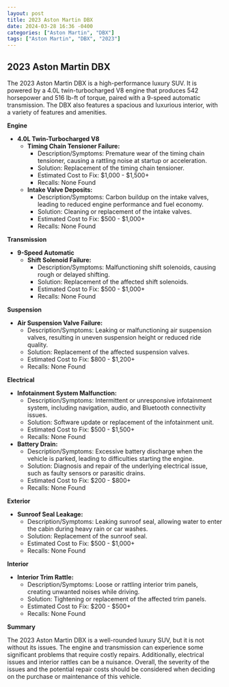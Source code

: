 ```yaml
---
layout: post
title: 2023 Aston Martin DBX
date: 2024-03-28 16:36 -0400
categories: ["Aston Martin", "DBX"]
tags: ["Aston Martin", "DBX", "2023"]
---
```

## 2023 Aston Martin DBX

The 2023 Aston Martin DBX is a high-performance luxury SUV. It is powered by a 4.0L twin-turbocharged V8 engine that produces 542 horsepower and 516 lb-ft of torque, paired with a 9-speed automatic transmission. The DBX also features a spacious and luxurious interior, with a variety of features and amenities.

**Engine**
* **4.0L Twin-Turbocharged V8**
    * **Timing Chain Tensioner Failure:**
        * Description/Symptoms: Premature wear of the timing chain tensioner, causing a rattling noise at startup or acceleration.
        * Solution: Replacement of the timing chain tensioner.
        * Estimated Cost to Fix: $1,000 - $1,500+
        * Recalls: None Found
    * **Intake Valve Deposits:**
        * Description/Symptoms: Carbon buildup on the intake valves, leading to reduced engine performance and fuel economy.
        * Solution: Cleaning or replacement of the intake valves.
        * Estimated Cost to Fix: $500 - $1,000+
        * Recalls: None Found

**Transmission**
* **9-Speed Automatic**
    * **Shift Solenoid Failure:**
        * Description/Symptoms: Malfunctioning shift solenoids, causing rough or delayed shifting.
        * Solution: Replacement of the affected shift solenoids.
        * Estimated Cost to Fix: $500 - $1,000+
        * Recalls: None Found

**Suspension**
* **Air Suspension Valve Failure:**
    * Description/Symptoms: Leaking or malfunctioning air suspension valves, resulting in uneven suspension height or reduced ride quality.
    * Solution: Replacement of the affected suspension valves.
    * Estimated Cost to Fix: $800 - $1,200+
    * Recalls: None Found

**Electrical**
* **Infotainment System Malfunction:**
    * Description/Symptoms: Intermittent or unresponsive infotainment system, including navigation, audio, and Bluetooth connectivity issues.
    * Solution: Software update or replacement of the infotainment unit.
    * Estimated Cost to Fix: $500 - $1,500+
    * Recalls: None Found
* **Battery Drain:**
    * Description/Symptoms: Excessive battery discharge when the vehicle is parked, leading to difficulties starting the engine.
    * Solution: Diagnosis and repair of the underlying electrical issue, such as faulty sensors or parasitic drains.
    * Estimated Cost to Fix: $200 - $800+
    * Recalls: None Found

**Exterior**
* **Sunroof Seal Leakage:**
    * Description/Symptoms: Leaking sunroof seal, allowing water to enter the cabin during heavy rain or car washes.
    * Solution: Replacement of the sunroof seal.
    * Estimated Cost to Fix: $500 - $1,000+
    * Recalls: None Found

**Interior**
* **Interior Trim Rattle:**
    * Description/Symptoms: Loose or rattling interior trim panels, creating unwanted noises while driving.
    * Solution: Tightening or replacement of the affected trim panels.
    * Estimated Cost to Fix: $200 - $500+
    * Recalls: None Found

**Summary**

The 2023 Aston Martin DBX is a well-rounded luxury SUV, but it is not without its issues. The engine and transmission can experience some significant problems that require costly repairs. Additionally, electrical issues and interior rattles can be a nuisance. Overall, the severity of the issues and the potential repair costs should be considered when deciding on the purchase or maintenance of this vehicle.
